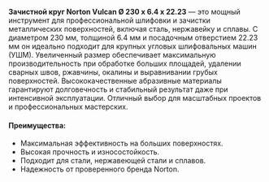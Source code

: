 **Зачистной круг Norton Vulcan Ø 230 x 6.4 x 22.23** — это мощный инструмент для профессиональной шлифовки и зачистки металлических поверхностей, включая сталь, нержавейку и сплавы. С диаметром 230 мм, толщиной 6.4 мм и посадочным отверстием 22.23 мм он идеально подходит для крупных угловых шлифовальных машин (УШМ). Увеличенный размер обеспечивает максимальную производительность при обработке больших площадей, удалении сварных швов, ржавчины, окалины и выравнивании грубых поверхностей. Высококачественные абразивные материалы гарантируют долговечность и стабильный результат даже при интенсивной эксплуатации. Отличный выбор для масштабных проектов и профессиональных мастерских.

#### Преимущества:

- Максимальная эффективность на больших поверхностях.
- Высокая прочность и износостойкость.
- Подходит для стали, нержавеющей стали и сплавов.
- Надежность от проверенного бренда Norton.
